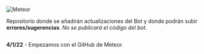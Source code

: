 ![Meteor](https://i.imgur.com/Z69ziZj.png)

Repositorio donde se añadirán actualizaciones del Bot y donde podrán subir **errores/sugerencias**. _No se publicará el código del bot_.

```

```

**4/1/22** - Empezamos con el GitHub de Meteor.
